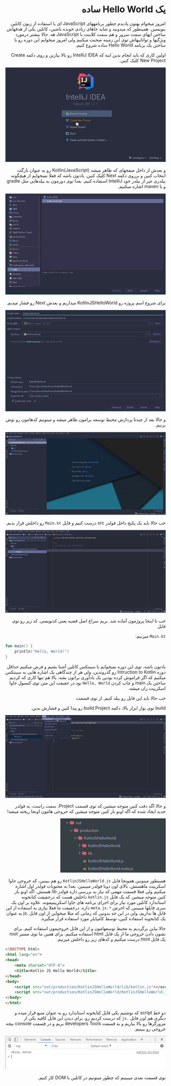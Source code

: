 <div dir="rtl">

# یک Hello World ساده

امروز میخوام بهتون یادبدم چطور برنامه­های JavaScript ای با استفاده از زبون کاتلین بنویسین. همینطور که میدونید و شاید جاهای زیادی خونده باشین، کاتلین یکی از هدف­هاش ساختن اپ­های سمت سرور و هم سمت کلاینت با JavaScript هه. حالا بیشتر درمورد ویژگی­ها و توانایی­هاش توی این زمینه صحبت میکنیم ولی امروز میخوایم این دوره رو با ساختن یک برنامه Hello World ساده شروع کنیم.

اولین کاری که باید انجام بدین اینه که IntelliJ IDEA رو بالا بیارین و روی دکمه Create New Project کلیک کنین.


<img src="./create-new-project.png" />


و بعدش از داخل صفحه­ای که ظاهر میشه Kotlin(JavaScript) رو به عنوان تارگت انتخاب کنین و برروی دکمه Next کلیک کنین. یادتون باشه که فعلا نمیخوایم از هیچگونه بیلدری غیر از بیلدر خود IntelliJ استفاده کنیم. بعدا توی دورمون به بیلد­هایی مثل gradle و یا maven اشاره میکنیم.


<img src="./target-kotlin-javascript.png" />


برای شروع اسم پروژه رو KotlinJSHelloWorld میذاریم و بعدش Next رو فشار میدیم.


<img src="./name-project.png" />


و حالا بعد از چندتا پردازش محیط توسعه برامون ظاهر میشه و میتونیم کدهامون رو توش بزنیم.


<img src="./blank-project.png" />


خب حالا باید یک پکیج داخل فولدر src درست کنیم و فایل `Main.kt` رو داخلش قرار بدیم.


<img src="./creating-mainkt.png" />


خب تا اینجا پروژمون آماده شد. بریم سراغ اصل قضیه یعنی کدنویسی. کد زیر رو توی فایل 

`Main.kt` میزنیم:

</div>

```kotlin
fun main() {
    println("Hello, World!")
}
```

<div dir="rtl">

یادتون باشه، توی این دوره نمیخوایم با سینتکس کاتلین آشنا بشیم و فرض میکنیم حداقل دوره Intruction to Kotlin رو گذروندین، ولی هر از چندگاهی یک اشاره هایی به سینتکس میکنیم که اگر فراموش کرده بودین یک یادآوری براتون بشه. بالا هم تنها کاری که کردیم ساختن یک main و چاپ کردن `Hello, World` بود.در حقیقت این متن توی کنسول جاوا اسکریپت ران میشه. 

خب حالا باید این فایل رو بیلد کنیم. از توی قسمت 

build توی نوار ابزار بالا، دکمه build Project رو پیدا کنین و فشارش بدین.

<img src="./build-project.png" />

و حالا اگه دقت کنین متوجه میشین که توی قسمت Project، سمت راست، یه فولدر جدید ایجاد شده که اگه اونو باز کنین متوجه میشین که خروجی هامون اونجا ریخته میشه!

<img src="./output-files.png" />

همینطور میتونین همونجا فایل `KotlinJSHelloWorld.js` رو هم ببینین، که خروجی جاوا اسکریپت ماهستش. بالای اون دوتا فولدر میبینین. بعدا به محتویات فولدر اول اشاره میکنیم ولی فعلا قسمت مهمی که نیاز به بررسی داره فولدر lib هستش. اگه اونو باز کنین متوجه میشین که یک فایل `kotlin.js` داخلش هست که درحقیقت کتابخونه استاندارد کاتلین مورد نیاز برای اجرای برنامه های جاوا اسکرپیتیمونه. علاوه بر اون یک سری فایل­ها میبینین که اخرش `*.meta.js` داره. درحقیقت ما فعلا نیازی به استفاده از این فایل ها نداریم، ولی در این حد بدونین که زمانی که مثلا میخواین از اون فایل .js به عنوان یک کتابخونه استفاده کنین، توسط کامپایلر مورد استفاده قرار میگیره.

 حالا بیاین برگردیم به محیط توسعه­امون و از این فایل خروجیمون استفاده کنیم. برای نشون دادن خروجی ما از یک فایل html استفاده میکنیم. برای همین ما توی مسیر root یک فایل html درست میکنیم و کدهای زیر رو داخلش میزنیم.

</div>

```html
<!DOCTYPE html>
<html lang="en">
<head>
    <meta charset="UTF-8">
    <title>Kotlin JS Hello World</title>
</head>
<body>
    <script src="out/production/KotlinJSHelloWorld/lib/kotlin.js"></script>
    <script src="out/production/KotlinJSHelloWorld/KotlinJSHelloWorld.js"></script>
</body>
</html>
```

<div dir="rtl">

دو خط script که نوشتیم یکی فایل کتابخونه استاندارد رو به عنوان منبع قرار میده و دیگری هم اون فایل `.js` که درست کردیم رو. برای دیدن این فایل کافیه یکی از مرورگرها رو بالا بیاریم و به قسمت developers Tools بریم و در قسمت console نیجه خروجی رو ببینیم.


<img src="./chrome-output.png" />


توی قسمت بعدی میبینیم که چطور میتونیم در کاتلین با DOM کار کنیم.

</div>
